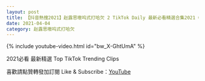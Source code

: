 ```yaml
---
layout: post
title: 【抖音熱搜2021】赵露思嗷呜式打哈欠 2 TikTok Daily 最新必看精選合集2021 04 04
date: 2021-04-04
category: 赵露思嗷呜式打哈欠
---
```


{% include youtube-video.html id="bw_X-GhtUmA" %}

2021必看 最新精選 Top TikTok Trending Clips

喜歡請點贊轉發加訂閱 Like & Subscribe：[YouTube](https://www.youtube.com/channel/UCAoR7VcanIPd04uEq_GIylA/videos)

